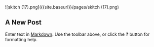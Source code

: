 ![skitch (17).png]({{site.baseurl}}/pages/skitch (17).png)
## A New Post

Enter text in [Markdown](http://daringfireball.net/projects/markdown/). Use the toolbar above, or click the **?** button for formatting help.
